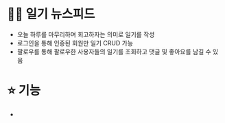 # 📔🌞 일기 뉴스피드
- 오늘 하루를 마무리하며 회고하자는 의미로 일기를 작성
- 로그인을 통해 인증된 회원만 일기 CRUD 가능
- 팔로우를 통해 팔로우한 사용자들의 일기를 조회하고 댓글 및 좋아요를 남길 수 있음

# ⭐ 기능
- 
